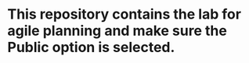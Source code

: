 #  This repository contains the lab for agile planning and make sure the Public option is selected.
